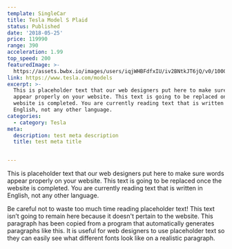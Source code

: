 ```yaml
---
template: SingleCar
title: Tesla Model S Plaid
status: Published
date: '2018-05-25'
price: 119990
range: 390
acceleration: 1.99
top_speed: 200
featuredImage: >-
  https://assets.bwbx.io/images/users/iqjWHBFdfxIU/iv2BNtkJT6jQ/v0/1000x-1.jpg
link: https://www.tesla.com/models
excerpt: >-
  This is placeholder text that our web designers put here to make sure words
  appear properly on your website. This text is going to be replaced once the
  website is completed. You are currently reading text that is written in
  English, not any other language.
categories:
  - category: Tesla
meta:
  description: test meta description
  title: test meta title


---
```


This is placeholder text that our web designers put here to make sure words appear properly on your website. This text is going to be replaced once the website is completed. You are currently reading text that is written in English, not any other language.

Be careful not to waste too much time reading placeholder text! This text isn’t going to remain here because it doesn't pertain to the website. This paragraph has been copied from a program that automatically generates paragraphs like this. It is useful for web designers to use placeholder text so they can easily see what different fonts look like on a realistic paragraph.
